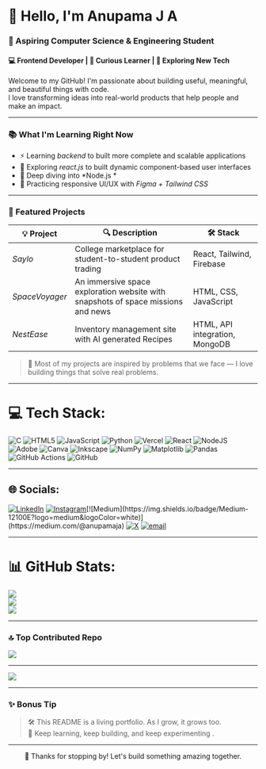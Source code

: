 # 👋 Hello, I'm Anupama J A

### 🚀 Aspiring Computer Science & Engineering Student  
#### 💻 Frontend Developer | 🧠 Curious Learner | 🌱 Exploring New Tech

Welcome to my GitHub! I'm passionate about building useful, meaningful, and beautiful things with code.  
I love transforming ideas into real-world products that help people and make an impact.

---

### 📚 What I'm Learning Right Now

- ⚡ Learning *backend* to built more complete and scalable applications
- 🔧 Exploring *react.js* to built dynamic component-based user interfaces
- 🧠 Deep diving into *Node.js *  
- 🎨 Practicing responsive UI/UX with *Figma + Tailwind CSS*  

---


### 🚀 Featured Projects

| 💡 Project | 🔍 Description | 🛠 Stack |
|-----------|----------------|----------|
| *Saylo* | College marketplace for student-to-student product trading | React, Tailwind, Firebase |
| *SpaceVoyager* | An immersive space exploration website with snapshots of space missions and news | HTML, CSS, JavaScript |
| *NestEase* | Inventory management site with AI generated Recipes  | HTML, API integration, MongoDB |

> 💬 Most of my projects are inspired by problems that we face — I love building things that solve real  problems.

---

# 💻 Tech Stack:
![C](https://img.shields.io/badge/c-%2300599C.svg?style=for-the-badge&logo=c&logoColor=white) ![HTML5](https://img.shields.io/badge/html5-%23E34F26.svg?style=for-the-badge&logo=html5&logoColor=white) ![JavaScript](https://img.shields.io/badge/javascript-%23323330.svg?style=for-the-badge&logo=javascript&logoColor=%23F7DF1E) ![Python](https://img.shields.io/badge/python-3670A0?style=for-the-badge&logo=python&logoColor=ffdd54) ![Vercel](https://img.shields.io/badge/vercel-%23000000.svg?style=for-the-badge&logo=vercel&logoColor=white) ![React](https://img.shields.io/badge/react-%2320232a.svg?style=for-the-badge&logo=react&logoColor=%2361DAFB) ![NodeJS](https://img.shields.io/badge/node.js-6DA55F?style=for-the-badge&logo=node.js&logoColor=white) ![Adobe](https://img.shields.io/badge/adobe-%23FF0000.svg?style=for-the-badge&logo=adobe&logoColor=white) ![Canva](https://img.shields.io/badge/Canva-%2300C4CC.svg?style=for-the-badge&logo=Canva&logoColor=white) ![Inkscape](https://img.shields.io/badge/Inkscape-e0e0e0?style=for-the-badge&logo=inkscape&logoColor=080A13) ![NumPy](https://img.shields.io/badge/numpy-%23013243.svg?style=for-the-badge&logo=numpy&logoColor=white) ![Matplotlib](https://img.shields.io/badge/Matplotlib-%23ffffff.svg?style=for-the-badge&logo=Matplotlib&logoColor=black) ![Pandas](https://img.shields.io/badge/pandas-%23150458.svg?style=for-the-badge&logo=pandas&logoColor=white) ![GitHub Actions](https://img.shields.io/badge/github%20actions-%232671E5.svg?style=for-the-badge&logo=githubactions&logoColor=white) ![GitHub](https://img.shields.io/badge/github-%23121011.svg?style=for-the-badge&logo=github&logoColor=white)

---

## 🌐 Socials:
[![LinkedIn](https://img.shields.io/badge/LinkedIn-%230077B5.svg?logo=linkedin&logoColor=white)](www.linkedin.com/in/anupamaja)  [![Instagram](https://img.shields.io/badge/Instagram-%23E4405F.svg?logo=Instagram&logoColor=white)](https://instagram.com/.anu.pamaa.)[![Medium](https://img.shields.io/badge/Medium-12100E?logo=medium&logoColor=white)](https://medium.com/@anupamaja) [![X](https://img.shields.io/badge/X-black.svg?logo=X&logoColor=white)](https://x.com/Anupama_JA) [![email](https://img.shields.io/badge/Email-D14836?logo=gmail&logoColor=white)](mailto:anupamampt@gmail.com) 



---

# 📊 GitHub Stats:
![](https://github-readme-stats.vercel.app/api?username=ANUPAMA-JA29&theme=react&hide_border=true&include_all_commits=false&count_private=false)<br/>
![](https://nirzak-streak-stats.vercel.app/?user=ANUPAMA-JA29&theme=react&hide_border=true)<br/>
![](https://github-readme-stats.vercel.app/api/top-langs/?username=ANUPAMA-JA29&theme=react&hide_border=true&include_all_commits=false&count_private=false&layout=compact)


---
### 🔝 Top Contributed Repo
![](https://github-contributor-stats.vercel.app/api?username=ANUPAMA-JA29&limit=5&theme=gruvbox_light&combine_all_yearly_contributions=true)

---
[![](https://visitcount.itsvg.in/api?id=ANUPAMA-JA29&icon=0&color=0)](https://visitcount.itsvg.in)

---
### ✨ Bonus Tip

> 🛠 This README is a living portfolio. As I grow, it grows too.  
> 🧪 Keep learning, keep building, and keep experimenting .

---

<p align="center">
  🚀 Thanks for stopping by! Let's build something amazing together.
</p>
